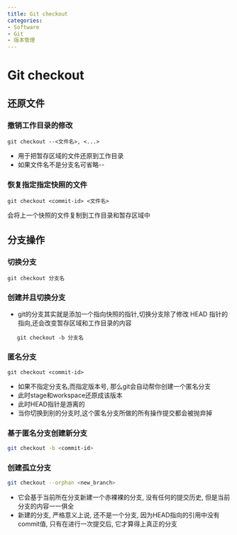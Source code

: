```yaml
---
title: Git checkout
categories:
- Software
- Git
- 版本管理
---
```

# Git checkout

## 还原文件

### 撤销工作目录的修改

```shell
git checkout --<文件名>, <...>
```

-   用于把暂存区域的文件还原到工作目录
-   如果文件名不是分支名可省略--

### 恢复指定指定快照的文件

```shell
git checkout <commit-id> <文件名>
```

会将上一个快照的文件复制到工作目录和暂存区域中

## 分支操作

### 切换分支

 ```shell
 git checkout 分支名
 ```

### 创建并且切换分支

- git的分支其实就是添加一个指向快照的指针,切换分支除了修改 HEAD 指针的指向,还会改变暂存区域和工作目录的内容

```shell
   git checkout -b 分支名
```

### 匿名分支

```shell
git checkout <commit-id>
```

- 如果不指定分支名,而指定版本号, 那么git会自动帮你创建一个匿名分支
- 此时stage和workspace还原成该版本
- 此时HEAD指针是游离的
- 当你切换到别的分支时,这个匿名分支所做的所有操作提交都会被抛弃掉

### 基于匿名分支创建新分支

```bash
git checkout -b <commit-id>
```

### 创建孤立分支

```bash
git checkout --orphan <new_branch>
```

- 它会基于当前所在分支新建一个赤裸裸的分支, 没有任何的提交历史, 但是当前分支的内容一一俱全
- 新建的分支, 严格意义上说, 还不是一个分支, 因为HEAD指向的引用中没有commit值, 只有在进行一次提交后, 它才算得上真正的分支